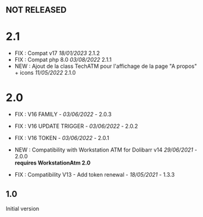

## NOT RELEASED



# 2.1
- FIX : Compat v17 *18/01/2023* 2.1.2
- FIX : Compat php 8.0 *03/08/2022* 2.1.1
- NEW : Ajout de la class TechATM pour l'affichage de la page "A propos" + icons *11/05/2022* 2.1.0

# 2.0

- FIX : V16 FAMILY - *03/06/2022* - 2.0.3  
- FIX : V16 UPDATE TRIGGER - *03/06/2022* - 2.0.2  
- FIX : V16 TOKEN - *03/06/2022* - 2.0.1  

- NEW : Compatibility with Workstation ATM for Dolibarr v14 *29/06/2021* - 2.0.0  
  **requires WorkstationAtm 2.0**
- FIX : Compatibility V13 - Add token renewal - *18/05/2021* - 1.3.3

## 1.0

Initial version


